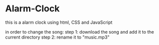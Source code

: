 # Alarm-Clock
this is a alarm clock using html, CSS and JavaScript

in order to change the song:
step 1: download the song and add it to the current directory
step 2: rename it to "music.mp3"